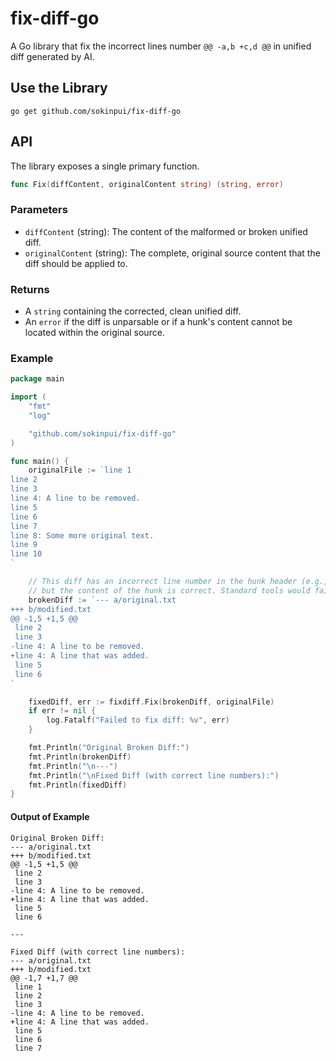 # fix-diff-go

A Go library that fix the incorrect lines number `@@ -a,b +c,d @@` in unified diff generated by AI.

## Use the Library

```
go get github.com/sokinpui/fix-diff-go
```

## API

The library exposes a single primary function.

```go
func Fix(diffContent, originalContent string) (string, error)
```

### Parameters

- `diffContent` (string): The content of the malformed or broken unified diff.
- `originalContent` (string): The complete, original source content that the diff should be applied to.

### Returns

- A `string` containing the corrected, clean unified diff.
- An `error` if the diff is unparsable or if a hunk's content cannot be located within the original source.

### Example

```go
package main

import (
	"fmt"
	"log"

	"github.com/sokinpui/fix-diff-go"
)

func main() {
	originalFile := `line 1
line 2
line 3
line 4: A line to be removed.
line 5
line 6
line 7
line 8: Some more original text.
line 9
line 10
`

	// This diff has an incorrect line number in the hunk header (e.g., "@@ -1,5 +1,5 @@")
	// but the content of the hunk is correct. Standard tools would fail.
	brokenDiff := `--- a/original.txt
+++ b/modified.txt
@@ -1,5 +1,5 @@
 line 2
 line 3
-line 4: A line to be removed.
+line 4: A line that was added.
 line 5
 line 6
`

	fixedDiff, err := fixdiff.Fix(brokenDiff, originalFile)
	if err != nil {
		log.Fatalf("Failed to fix diff: %v", err)
	}

	fmt.Println("Original Broken Diff:")
	fmt.Println(brokenDiff)
	fmt.Println("\n---")
	fmt.Println("\nFixed Diff (with correct line numbers):")
	fmt.Println(fixedDiff)
}
```

#### Output of Example

```text
Original Broken Diff:
--- a/original.txt
+++ b/modified.txt
@@ -1,5 +1,5 @@
 line 2
 line 3
-line 4: A line to be removed.
+line 4: A line that was added.
 line 5
 line 6

---

Fixed Diff (with correct line numbers):
--- a/original.txt
+++ b/modified.txt
@@ -1,7 +1,7 @@
 line 1
 line 2
 line 3
-line 4: A line to be removed.
+line 4: A line that was added.
 line 5
 line 6
 line 7
```
